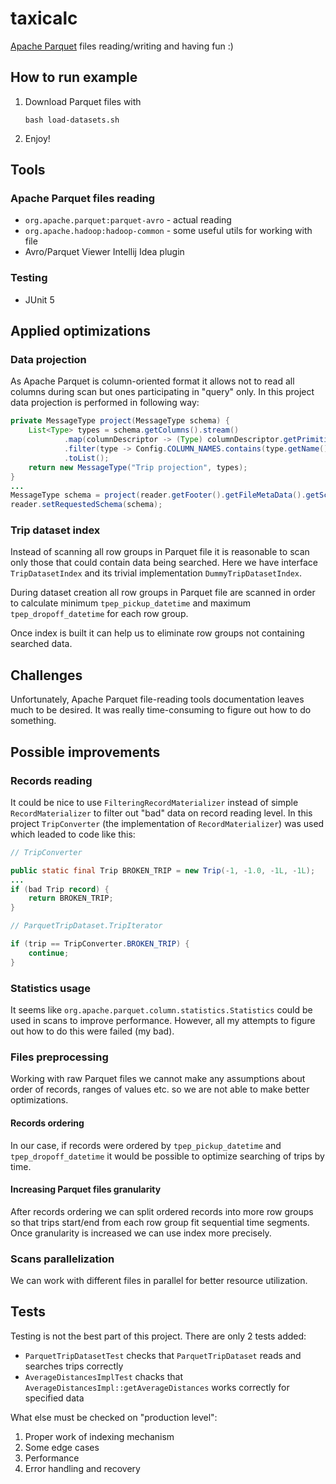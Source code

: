 # taxicalc

[Apache Parquet](https://parquet.apache.org/docs/) files reading/writing
and having fun :)

## How to run example
1. Download Parquet files with
   ```shell
   bash load-datasets.sh
   ```
2. Enjoy!

## Tools
### Apache Parquet files reading
- `org.apache.parquet:parquet-avro` - actual reading
- `org.apache.hadoop:hadoop-common` - some useful utils for working with file
- Avro/Parquet Viewer Intellij Idea plugin

### Testing
- JUnit 5

## Applied optimizations
### Data projection
As Apache Parquet is column-oriented format it allows not to read all columns during 
scan but ones participating in "query" only. In this project data projection is performed
in following way:
```java
private MessageType project(MessageType schema) {
    List<Type> types = schema.getColumns().stream()
            .map(columnDescriptor -> (Type) columnDescriptor.getPrimitiveType())
            .filter(type -> Config.COLUMN_NAMES.contains(type.getName()))
            .toList();
    return new MessageType("Trip projection", types);
}
...
MessageType schema = project(reader.getFooter().getFileMetaData().getSchema());
reader.setRequestedSchema(schema);
```

### Trip dataset index
Instead of scanning all row groups in Parquet file it is reasonable to scan only those
that could contain data being searched. Here we have interface `TripDatasetIndex` and
its trivial implementation `DummyTripDatasetIndex`.

During dataset creation all row groups in Parquet file are scanned in order to calculate 
minimum `tpep_pickup_datetime` and maximum `tpep_dropoff_datetime` for each row group.

Once index is built it can help us to eliminate row groups not containing searched data.

## Challenges
Unfortunately, Apache Parquet file-reading tools documentation leaves much to be desired.
It was really time-consuming to figure out how to do something.

## Possible improvements
### Records reading
It could be nice to use `FilteringRecordMaterializer` instead of simple `RecordMaterializer` 
to filter out "bad" data on record reading level. In this project `TripConverter` 
(the implementation of `RecordMaterializer`) was used which leaded to code like this:
```java
// TripConverter

public static final Trip BROKEN_TRIP = new Trip(-1, -1.0, -1L, -1L);
...
if (bad Trip record) {
    return BROKEN_TRIP;
}
```
```java
// ParquetTripDataset.TripIterator

if (trip == TripConverter.BROKEN_TRIP) {
    continue;
}
```

### Statistics usage
It seems like `org.apache.parquet.column.statistics.Statistics` could be used in scans
to improve performance. However, all my attempts to figure out how to do this were failed (my bad).

### Files preprocessing
Working with raw Parquet files we cannot make any assumptions about order of records, ranges of values etc.
so we are not able to make better optimizations.

#### Records ordering
In our case, if records were ordered by `tpep_pickup_datetime` and `tpep_dropoff_datetime`
it would be possible to optimize searching of trips by time.

#### Increasing Parquet files granularity
After records ordering we can split ordered records into more row groups so that trips start/end from 
each row group fit sequential time segments. Once granularity is increased we can use index more precisely.

### Scans parallelization
We can work with different files in parallel for better resource utilization.

## Tests
Testing is not the best part of this project. There are only 2 tests added:
- `ParquetTripDatasetTest` checks that `ParquetTripDataset` reads and searches trips correctly
- `AverageDistancesImplTest` chacks that `AverageDistancesImpl::getAverageDistances` works correctly for specified data

What else must be checked on "production level":
1. Proper work of indexing mechanism
2. Some edge cases
3. Performance
4. Error handling and recovery
